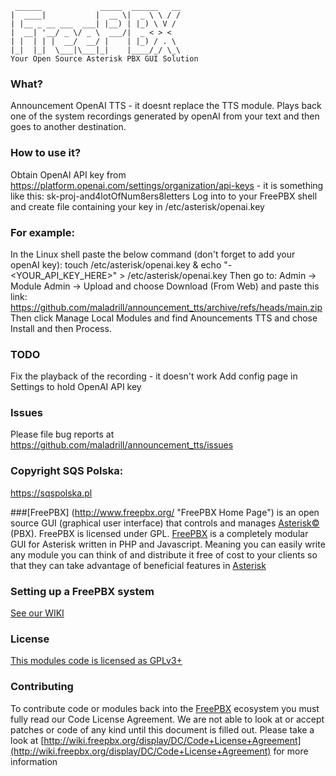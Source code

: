 ```
 ______             _____  ______   __
|  ____|           |  __ \|  _ \ \ / /
| |__ _ __ ___  ___| |__) | |_) \ V /
|  __| '__/ _ \/ _ \  ___/|  _ < > <
| |  | | |  __/  __/ |    | |_) / . \
|_|  |_|  \___|\___|_|    |____/_/ \_\
Your Open Source Asterisk PBX GUI Solution
```
### What?
Announcement OpenAI TTS - it doesnt replace the TTS module.
Plays back one of the system recordings generated by openAI from your text and then goes to another destination.

### How to use it?
Obtain OpenAI API key from https://platform.openai.com/settings/organization/api-keys - it is something like this: sk-proj-and4lotOfNum8ers8letters
Log into to your FreePBX shell and create file containing your key in /etc/asterisk/openai.key  
 
### For example:
In the Linux shell paste the below command (don't forget to add your openAI  key):
touch /etc/asterisk/openai.key & echo "-<YOUR_API_KEY_HERE>" > /etc/asterisk/openai.key 
Then go to: Admin -> Module Admin -> Upload and choose Download (From Web) and paste this link: https://github.com/maladrill/announcement_tts/archive/refs/heads/main.zip 
Then click Manage Local Modules and find Anouncements TTS and chose Install and then Process. 
### TODO
Fix the playback of the recording - it doesn't work
Add config page in Settings to hold OpenAI API key

### Issues
Please file bug reports at https://github.com/maladrill/announcement_tts/issues

### Copyright SQS Polska: 
https://sqspolska.pl

###[FreePBX]
(http://www.freepbx.org/ "FreePBX Home Page") is an open source GUI (graphical user interface) that controls and manages [Asterisk©](http://www.asterisk.org/ "Asterisk Home Page") (PBX). FreePBX is licensed under GPL.
[FreePBX](http://www.freepbx.org/ "FreePBX Home Page") is a completely modular GUI for Asterisk written in PHP and Javascript. Meaning you can easily write any module you can think of and distribute it free of cost to your clients so that they can take advantage of beneficial features in [Asterisk](http://www.asterisk.org/ "Asterisk Home Page")

### Setting up a FreePBX system
[See our WIKI](http://wiki.freepbx.org/display/FOP/Install+FreePBX)
### License
[This modules code is licensed as GPLv3+](http://www.gnu.org/licenses/gpl-3.0.txt)
### Contributing
To contribute code or modules back into the [FreePBX](http://www.freepbx.org/ "FreePBX Home Page") ecosystem you must fully read our Code License Agreement. We are not able to look at or accept patches or code of any kind until this document is filled out. Please take a look at [http://wiki.freepbx.org/display/DC/Code+License+Agreement](http://wiki.freepbx.org/display/DC/Code+License+Agreement) for more information

